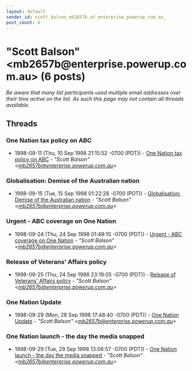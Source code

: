 ```yaml
---
layout: default
sender_id: scott_balson_mb2657b_at_enterprise_powerup_com_au_
post_count: 6
---
```


# "Scott Balson" <mb2657b<span>@</span>enterprise.powerup.com.au> (6 posts)

_Be aware that many list participants used multiple email addresses over their time active on the list. As such this page may not contain all threads available._

## Threads

### One Nation tax policy on ABC
+ 1998-09-11 (Thu, 10 Sep 1998 21:15:52 -0700 (PDT)) - [One Nation tax policy on ABC](/archive/1998/09/418193f24d29970fe0358b9c86aa2dafe68133c08d9ab50b5b0cbff7fa31e102) - _"Scott Balson" \<mb2657b@enterprise.powerup.com.au\>_

### Globalisation: Demise of the Australian nation
+ 1998-09-15 (Tue, 15 Sep 1998 01:22:28 -0700 (PDT)) - [Globalisation: Demise of the Australian nation](/archive/1998/09/821b8deec66cbbaf696b0d4a36094b2e11b8d729aed6098b68f30f4c58a9ce9d) - _"Scott Balson" \<mb2657b@enterprise.powerup.com.au\>_

### Urgent - ABC coverage on One Nation
+ 1998-09-24 (Thu, 24 Sep 1998 01:49:10 -0700 (PDT)) - [Urgent - ABC coverage on One Nation](/archive/1998/09/5ad99f9faca9a94c568611658679c9ac1c07b077c8b4a3bf197a6e40feaa6904) - _"Scott Balson" \<mb2657b@enterprise.powerup.com.au\>_

### Release of Veterans' Affairs policy
+ 1998-09-25 (Thu, 24 Sep 1998 23:19:05 -0700 (PDT)) - [Release of Veterans' Affairs policy](/archive/1998/09/f7a1692c9ae552dba233ea38e5f308e71e63634e3c5c8d2eb9949b18f73ef3eb) - _"Scott Balson" \<mb2657b@enterprise.powerup.com.au\>_

### One Nation Update
+ 1998-09-29 (Mon, 28 Sep 1998 17:48:40 -0700 (PDT)) - [One Nation Update](/archive/1998/09/e1e3e63ac663428d8884c0ff023c78e96fa6fd96efbebae9c3f2dfb040d693ce) - _"Scott Balson" \<mb2657b@enterprise.powerup.com.au\>_

### One Nation launch - the day the media snapped
+ 1998-09-29 (Tue, 29 Sep 1998 13:06:57 -0700 (PDT)) - [One Nation launch - the day the media snapped](/archive/1998/09/71b90cd8648233b8088fdd6ec53deb44c5d57f5608015df83637c8d108821156) - _"Scott Balson" \<mb2657b@enterprise.powerup.com.au\>_

